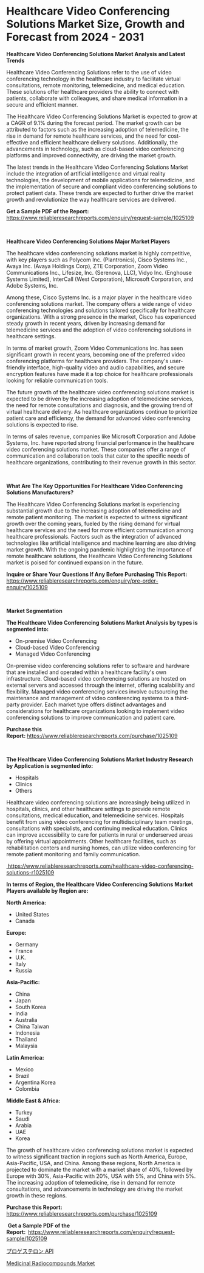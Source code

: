 <p><h1>Healthcare Video Conferencing Solutions Market Size, Growth and Forecast from 2024 - 2031</h1></p><p><strong>Healthcare Video Conferencing Solutions Market Analysis and Latest Trends</strong></p>
<p><p>Healthcare Video Conferencing Solutions refer to the use of video conferencing technology in the healthcare industry to facilitate virtual consultations, remote monitoring, telemedicine, and medical education. These solutions offer healthcare providers the ability to connect with patients, collaborate with colleagues, and share medical information in a secure and efficient manner.</p><p>The Healthcare Video Conferencing Solutions Market is expected to grow at a CAGR of 9.1% during the forecast period. The market growth can be attributed to factors such as the increasing adoption of telemedicine, the rise in demand for remote healthcare services, and the need for cost-effective and efficient healthcare delivery solutions. Additionally, the advancements in technology, such as cloud-based video conferencing platforms and improved connectivity, are driving the market growth.</p><p>The latest trends in the Healthcare Video Conferencing Solutions Market include the integration of artificial intelligence and virtual reality technologies, the development of mobile applications for telemedicine, and the implementation of secure and compliant video conferencing solutions to protect patient data. These trends are expected to further drive the market growth and revolutionize the way healthcare services are delivered.</p></p>
<p><strong>Get a Sample PDF of the Report:&nbsp;</strong> <a href="https://www.reliableresearchreports.com/enquiry/request-sample/1025109">https://www.reliableresearchreports.com/enquiry/request-sample/1025109</a></p>
<p>&nbsp;</p>
<p><strong>Healthcare Video Conferencing Solutions Major Market Players</strong></p>
<p><p>The healthcare video conferencing solutions market is highly competitive, with key players such as Polycom Inc. (Plantronics), Cisco Systems Inc., Avaya Inc. (Avaya Holdings Corp), ZTE Corporation, Zoom Video Communications Inc., Lifesize, Inc. (Serenova, LLC), Vidyo Inc. (Enghouse Systems Limited), InterCall (West Corporation), Microsoft Corporation, and Adobe Systems, Inc.</p><p>Among these, Cisco Systems Inc. is a major player in the healthcare video conferencing solutions market. The company offers a wide range of video conferencing technologies and solutions tailored specifically for healthcare organizations. With a strong presence in the market, Cisco has experienced steady growth in recent years, driven by increasing demand for telemedicine services and the adoption of video conferencing solutions in healthcare settings.</p><p>In terms of market growth, Zoom Video Communications Inc. has seen significant growth in recent years, becoming one of the preferred video conferencing platforms for healthcare providers. The company's user-friendly interface, high-quality video and audio capabilities, and secure encryption features have made it a top choice for healthcare professionals looking for reliable communication tools.</p><p>The future growth of the healthcare video conferencing solutions market is expected to be driven by the increasing adoption of telemedicine services, the need for remote consultations and diagnosis, and the growing trend of virtual healthcare delivery. As healthcare organizations continue to prioritize patient care and efficiency, the demand for advanced video conferencing solutions is expected to rise.</p><p>In terms of sales revenue, companies like Microsoft Corporation and Adobe Systems, Inc. have reported strong financial performance in the healthcare video conferencing solutions market. These companies offer a range of communication and collaboration tools that cater to the specific needs of healthcare organizations, contributing to their revenue growth in this sector.</p></p>
<p>&nbsp;</p>
<p><strong>What Are The Key Opportunities For Healthcare Video Conferencing Solutions Manufacturers?</strong></p>
<p><p>The Healthcare Video Conferencing Solutions market is experiencing substantial growth due to the increasing adoption of telemedicine and remote patient monitoring. The market is expected to witness significant growth over the coming years, fueled by the rising demand for virtual healthcare services and the need for more efficient communication among healthcare professionals. Factors such as the integration of advanced technologies like artificial intelligence and machine learning are also driving market growth. With the ongoing pandemic highlighting the importance of remote healthcare solutions, the Healthcare Video Conferencing Solutions market is poised for continued expansion in the future.</p></p>
<p><strong>Inquire or Share Your Questions If Any Before Purchasing This Report:</strong> <a href="https://www.reliableresearchreports.com/enquiry/pre-order-enquiry/1025109">https://www.reliableresearchreports.com/enquiry/pre-order-enquiry/1025109</a></p>
<p>&nbsp;</p>
<p><strong>Market Segmentation</strong></p>
<p><strong>The Healthcare Video Conferencing Solutions Market Analysis by types is segmented into:</strong></p>
<p><ul><li>On-premise Video Conferencing</li><li>Cloud-based Video Conferencing</li><li>Managed Video Conferencing</li></ul></p>
<p><p>On-premise video conferencing solutions refer to software and hardware that are installed and operated within a healthcare facility's own infrastructure. Cloud-based video conferencing solutions are hosted on external servers and accessed through the internet, offering scalability and flexibility. Managed video conferencing services involve outsourcing the maintenance and management of video conferencing systems to a third-party provider. Each market type offers distinct advantages and considerations for healthcare organizations looking to implement video conferencing solutions to improve communication and patient care.</p></p>
<p><strong>Purchase this Report:&nbsp;</strong><a href="https://www.reliableresearchreports.com/purchase/1025109">https://www.reliableresearchreports.com/purchase/1025109</a></p>
<p>&nbsp;</p>
<p><strong>The Healthcare Video Conferencing Solutions Market Industry Research by Application is segmented into:</strong></p>
<p><ul><li>Hospitals</li><li>Clinics</li><li>Others</li></ul></p>
<p><p>Healthcare video conferencing solutions are increasingly being utilized in hospitals, clinics, and other healthcare settings to provide remote consultations, medical education, and telemedicine services. Hospitals benefit from using video conferencing for multidisciplinary team meetings, consultations with specialists, and continuing medical education. Clinics can improve accessibility to care for patients in rural or underserved areas by offering virtual appointments. Other healthcare facilities, such as rehabilitation centers and nursing homes, can utilize video conferencing for remote patient monitoring and family communication.</p></p>
<p><a href="https://www.reliableresearchreports.com/healthcare-video-conferencing-solutions-r1025109">&nbsp;https://www.reliableresearchreports.com/healthcare-video-conferencing-solutions-r1025109</a></p>
<p><strong>In terms of Region, the Healthcare Video Conferencing Solutions Market Players available by Region are:</strong></p>
<p>
    <p> <strong> North America: </strong>
        <ul>
            <li>United States</li>
            <li>Canada</li>
        </ul>
        </p> 
    <p> <strong> Europe: </strong>
        <ul>
            <li>Germany</li>
            <li>France</li>
            <li>U.K.</li>
            <li>Italy</li>
            <li>Russia</li>
        </ul>
        </p> 
    <p> <strong> Asia-Pacific: </strong>
        <ul>
            <li>China</li>
            <li>Japan</li>
            <li>South Korea</li>
            <li>India</li>
            <li>Australia</li>
            <li>China Taiwan</li>
            <li>Indonesia</li>
            <li>Thailand</li>
            <li>Malaysia</li>
        </ul>
        </p> 
    <p> <strong> Latin America: </strong>
        <ul>
            <li>Mexico</li>
            <li>Brazil</li>
            <li>Argentina Korea</li>
            <li>Colombia</li>
        </ul>
        </p> 
    <p> <strong> Middle East & Africa: </strong>
        <ul>
            <li>Turkey</li>
            <li>Saudi</li>
            <li>Arabia</li>
            <li>UAE</li>
            <li>Korea</li>
        </ul>
    </p>
    </p>
<p><p>The growth of healthcare video conferencing solutions market is expected to witness significant traction in regions such as North America, Europe, Asia-Pacific, USA, and China. Among these regions, North America is projected to dominate the market with a market share of 40%, followed by Europe with 30%, Asia-Pacific with 20%, USA with 5%, and China with 5%. The increasing adoption of telemedicine, rise in demand for remote consultations, and advancements in technology are driving the market growth in these regions.</p></p>
<p><strong>Purchase this Report: </strong><a href="https://www.reliableresearchreports.com/purchase/1025109">https://www.reliableresearchreports.com/purchase/1025109</a></p>
<p>&nbsp;<strong>Get a Sample PDF of the Report:&nbsp;&nbsp;</strong><a href="https://www.reliableresearchreports.com/enquiry/request-sample/1025109">https://www.reliableresearchreports.com/enquiry/request-sample/1025109</a></p>
<p><strong></strong></p>
<p><p><a href="https://github.com/CarlieShields/Market-Research-Report-List-1/blob/main/404312252764.md">プロゲステロン API</a></p><p><a href="https://issuu.com/reportprime-2/docs/medicinal-radiocompounds-market-size-2030.pptx">Medicinal Radiocompounds Market</a></p></p>